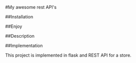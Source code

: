#My awesome rest API's



##Installation





##Enjoy


##Description



##Implementation

This project is implemented in flask and REST API for a store.
